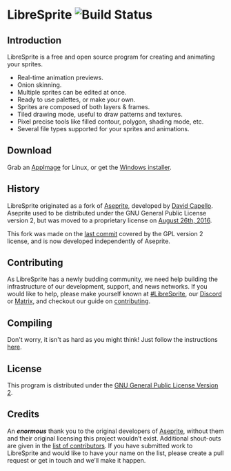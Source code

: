 # LibreSprite ![Build Status](https://travis-ci.org/LibreSprite/LibreSprite.svg?branch=master)

## Introduction
LibreSprite is a free and open source program for creating and animating your sprites.
* Real-time animation previews.
* Onion skinning.
* Multiple sprites can be edited at once.
* Ready to use palettes, or make your own.
* Sprites are composed of both layers & frames.
* Tiled drawing mode, useful to draw patterns and textures.
* Pixel precise tools like filled contour, polygon, shading mode, etc.
* Several file types supported for your sprites and animations.

## Download
Grab an [AppImage](https://github.com/LibreSprite/LibreSprite/releases/tag/continuous) for Linux, or get the [Windows installer](https://github.com/LibreSprite/LibreSprite/releases/download/_tmp/LibreSpriteWin.exe).

## History
LibreSprite originated as a fork of [Aseprite](https://www.aseprite.org), developed by [David Capello](https://github.com/dacap). Aseprite used to be distributed under the GNU General Public License version 2, but was moved to a proprietary license on [August 26th, 2016](https://github.com/aseprite/aseprite/commit/5ecc356a41c8e29977f8608d8826489d24f5fa6c).

This fork was made on the [last commit](https://github.com/aseprite/aseprite/commit/03be4aa23db465219962f4c62410f628e7392545) covered by the GPL version 2 license, and is now developed independently of Aseprite.

## Contributing
As LibreSprite has a newly budding community, we need help building the infrastructure of our development, support, and news networks. If you would like to help, please make yourself known at [#LibreSprite](https://web.libera.chat/#libresprite), our [Discord](https://discord.gg/95gbyU5) or [Matrix](https://matrix.to/#/#libresprite-talk:matrix.org), and checkout our guide on [contributing](CONTRIBUTING.md).

## Compiling
Don't worry, it isn't as hard as you might think! Just follow the instructions [here](INSTALL.md).

## License
This program is distributed under the [GNU General Public License Version 2](LICENSE.txt).

## Credits
An ***enormous*** thank you to the original developers of [Aseprite](https://www.aseprite.org), without them and their original licensing this project wouldn’t exist. Additional shout-outs are given in the [list of contributors](CONTRIBUTORS.md). If you have submitted work to LibreSprite and would like to have your name on the list, please create a pull request or get in touch and we’ll make it happen.
